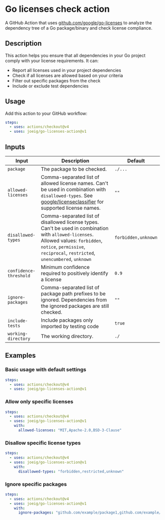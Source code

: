 # Go licenses check action

A GitHub Action that uses [github.com/google/go-licenses](https://github.com/google/go-licenses) to analyze the dependency tree of a Go package/binary and check license compliance.

## Description

This action helps you ensure that all dependencies in your Go project comply with your license requirements. It can:

- Report all licenses used in your project dependencies
- Check if all licenses are allowed based on your criteria
- Filter out specific packages from the check
- Include or exclude test dependencies

## Usage

Add this action to your GitHub workflow:

```yaml
steps:
  - uses: actions/checkout@v4
  - uses: joeig/go-licenses-action@v1
```

## Inputs

| Input                  | Description                                                                                                                                                                                                                                                                 | Default             |
|------------------------|-----------------------------------------------------------------------------------------------------------------------------------------------------------------------------------------------------------------------------------------------------------------------------|---------------------|
| `package`              | The package to be checked.                                                                                                                                                                                                                                                  | `./...`             |
| `allowed-licenses`     | Comma-separated list of allowed license names. Can't be used in combination with `disallowed-types`. See [google/licenseclassifier](https://github.com/google/licenseclassifier/blob/e6a9bb99b5a6f71d5a34336b8245e305f5430f99/license_type.go) for supported license names. | `""`                |
| `disallowed-types`     | Comma-separated list of disallowed license types. Can't be used in combination with `allowed-licenses`. Allowed values: `forbidden`, `notice`, `permissive`, `reciprocal`, `restricted`, `unencumbered`, `unknown`                                                          | `forbidden,unknown` |
| `confidence-threshold` | Minimum confidence required to positively identify a license                                                                                                                                                                                                                | `0.9`               |
| `ignore-packages`      | Comma-separated list of package path prefixes to be ignored. Dependencies from the ignored packages are still checked.                                                                                                                                                      | `""`                |
| `include-tests`        | Include packages only imported by testing code                                                                                                                                                                                                                              | `true`              |
| `working-directory`    | The working directory.                                                                                                                                                                                                                                                      | `./`                |

## Examples

### Basic usage with default settings

```yaml
steps:
  - uses: actions/checkout@v4
  - uses: joeig/go-licenses-action@v1
```

### Allow only specific licenses

```yaml
steps:
  - uses: actions/checkout@v4
  - uses: joeig/go-licenses-action@v1
    with:
      allowed-licenses: "MIT,Apache-2.0,BSD-3-Clause"
```

### Disallow specific license types

```yaml
steps:
  - uses: actions/checkout@v4
  - uses: joeig/go-licenses-action@v1
    with:
      disallowed-types: "forbidden,restricted,unknown"
```

### Ignore specific packages

```yaml
steps:
  - uses: actions/checkout@v4
  - uses: joeig/go-licenses-action@v1
    with:
      ignore-packages: "github.com/example/package1,github.com/example/package2"
```

